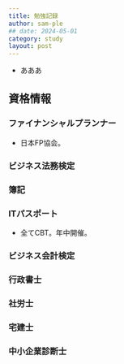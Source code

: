 ```yaml
---
title: 勉強記録
author: sam-ple
## date: 2024-05-01
category: study
layout: post
---
```


- あああ

## 資格情報

### ファイナンシャルプランナー
- 日本FP協会。

### ビジネス法務検定
### 簿記
### ITパスポート
- 全てCBT。年中開催。


### ビジネス会計検定
### 行政書士
### 社労士
### 宅建士
### 中小企業診断士


